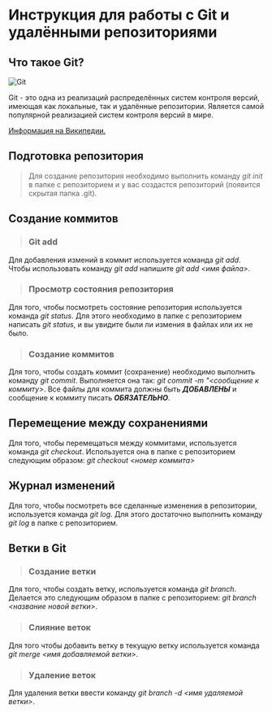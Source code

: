 # Инструкция для работы с Git и удалёнными репозиториями

## Что такое Git?
![Git](https://www.kobzarev.com/wp-content/uploads/2016/11/git.jpg)

Git - это одна из реализаций распределённых систем контроля версий, имеющая как локальные, так и удалённые репозитории. Является самой популярной реализацией систем контроля версий в мире.

[Информация на Википедии.](https://ru.wikipedia.org/wiki/Git "Информация на Википедии")

## Подготовка репозитория
>Для создание репозитория необходимо выполнить команду *git init*  в папке с репозиторием и у вас создастся репозиторий (появится скрытая папка .git).

## Создание коммитов

>### Git add
Для добавления измений в коммит используется команда *git add*. Чтобы использовать команду *git add* напишите *git add <имя файла>*.

>### Просмотр состояния репозитория
Для того, чтобы посмотреть состояние репозитория используется команда *git status*. Для этого необходимо в папке с репозиторием написать *git status*, и вы увидите были ли измения в файлах или их не было.

>### Создание коммитов
Для того, чтобы создать коммит (сохранение) необходимо выполнить команду *git commit*. Выполняется она так: *git commit -m "<сообщение к коммиту>*. Все файлы для коммита должны быть ***ДОБАВЛЕНЫ*** и сообщение к коммиту писать ***ОБЯЗАТЕЛЬНО***.

## Перемещение между сохранениями
Для того, чтобы перемещаться между коммитами, используется команда *git checkout*. Используется она в папке с репозиторием следующим образом: *git checkout <номер коммита>*

## Журнал изменений
Для того, чтобы посмотреть все сделанные изменения в репозитории, используется команда *git log*. Для этого достаточно выполнить команду *git log* в папке с репозиторием.

## Ветки в Git

>### Создание ветки

Для того, чтобы создать ветку, используется команда *git branch*. Делается это следующим образом в папке с репозиторием: *git branch <название новой ветки>*.

>### Слияние веток

Для того чтобы добавить ветку в текущую ветку используется команда *git merge <имя добавляемой ветки>*.

>### Удаление веток
Для удаления ветки ввести команду *git branch -d <имя удаляемой ветки>*.